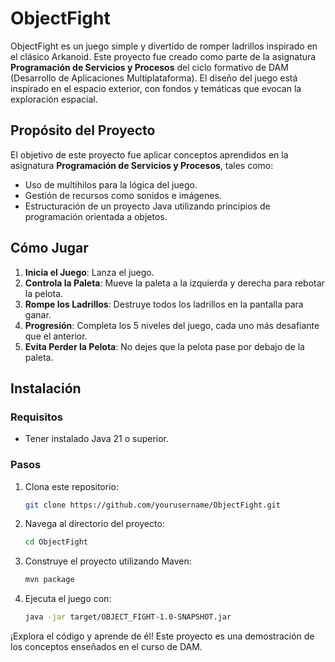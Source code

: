 # ObjectFight

ObjectFight es un juego simple y divertido de romper ladrillos inspirado en el clásico Arkanoid. Este proyecto fue creado como parte de la asignatura **Programación de Servicios y Procesos** del ciclo formativo de DAM (Desarrollo de Aplicaciones Multiplataforma). El diseño del juego está inspirado en el espacio exterior, con fondos y temáticas que evocan la exploración espacial.

## Propósito del Proyecto

El objetivo de este proyecto fue aplicar conceptos aprendidos en la asignatura **Programación de Servicios y Procesos**, tales como:

- Uso de multihilos para la lógica del juego.
- Gestión de recursos como sonidos e imágenes.
- Estructuración de un proyecto Java utilizando principios de programación orientada a objetos.

## Cómo Jugar

1. **Inicia el Juego**: Lanza el juego.
2. **Controla la Paleta**: Mueve la paleta a la izquierda y derecha para rebotar la pelota.
3. **Rompe los Ladrillos**: Destruye todos los ladrillos en la pantalla para ganar.
4. **Progresión**: Completa los 5 niveles del juego, cada uno más desafiante que el anterior.
5. **Evita Perder la Pelota**: No dejes que la pelota pase por debajo de la paleta.

## Instalación

### Requisitos
- Tener instalado Java 21 o superior.

### Pasos
1. Clona este repositorio:
   ```bash
   git clone https://github.com/yourusername/ObjectFight.git
   ```
2. Navega al directorio del proyecto:
   ```bash
   cd ObjectFight
   ```
3. Construye el proyecto utilizando Maven:
   ```bash
   mvn package
   ```
4. Ejecuta el juego con:
   ```bash
   java -jar target/OBJECT_FIGHT-1.0-SNAPSHOT.jar
   ```


¡Explora el código y aprende de él! Este proyecto es una demostración de los conceptos enseñados en el curso de DAM.
